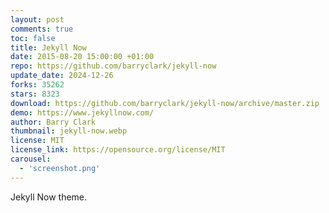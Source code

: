 ```yaml
---
layout: post
comments: true
toc: false
title: Jekyll Now
date: 2015-08-20 15:00:00 +01:00
repo: https://github.com/barryclark/jekyll-now
update_date: 2024-12-26
forks: 35262
stars: 8323
download: https://github.com/barryclark/jekyll-now/archive/master.zip
demo: https://www.jekyllnow.com/
author: Barry Clark
thumbnail: jekyll-now.webp
license: MIT
license_link: https://opensource.org/license/MIT
carousel:
  - 'screenshot.png'
---
```


Jekyll Now theme.
